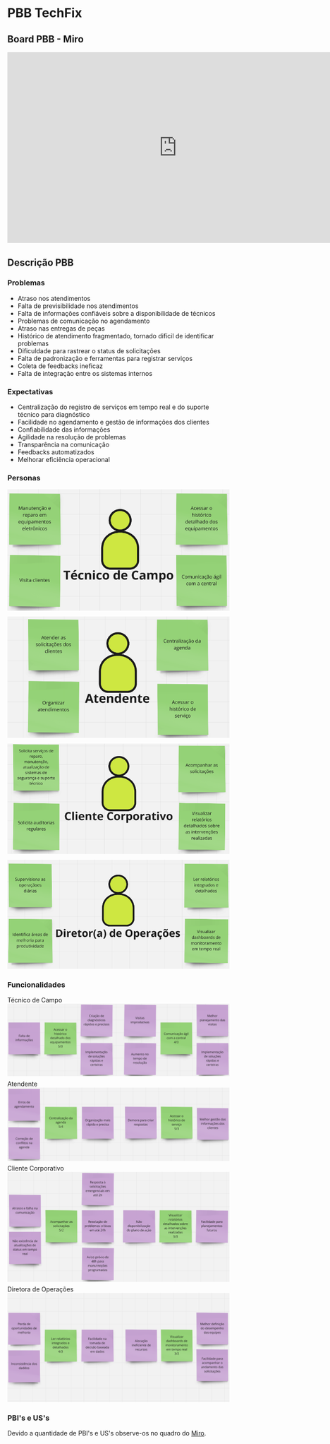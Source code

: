 # PBB TechFix

## Board PBB - Miro

<iframe width="768" height="432" src="https://miro.com/app/live-embed/uXjVLvn_DHo=/?moveToViewport=-959,-172,2771,1046&embedId=723967959203" frameborder="0" scrolling="no" allow="fullscreen; clipboard-read; clipboard-write" allowfullscreen></iframe>

## Descrição PBB

### Problemas

- Atraso nos atendimentos
- Falta de previsibilidade nos atendimentos
- Falta de informações confiáveis sobre a disponibilidade de técnicos
- Problemas de comunicação no agendamento
- Atraso nas entregas de peças
- Histórico de atendimento fragmentado, tornado difícil de identificar problemas
- Dificuldade para rastrear o status de solicitações
- Falta de padronização e ferramentas para registrar serviços
- Coleta de feedbacks ineficaz
- Falta de integração entre os sistemas internos

### Expectativas

- Centralização do registro de serviços em tempo real e do suporte técnico para diagnóstico
- Facilidade no agendamento e gestão de informações dos clientes
- Confiabilidade das informações
- Agilidade na resolução de problemas
- Transparência na comunicação
- Feedbacks automatizados
- Melhorar eficiência operacional

### Personas

<div align="center" style="display: grid; grid-template-columns: repeat(1, 1fr); grid-template-rows: repeat(2, 1fr); gap: 10px;">
    <div><img width="525" src="https://raw.githubusercontent.com/mdsreq-fga-unb/2024.2-T01-Pontual/refs/heads/main/docs/assets/pbb-techfix-persona-tecnico-de-campo.png" /></div>
    <div><img width="525" src="https://raw.githubusercontent.com/mdsreq-fga-unb/2024.2-T01-Pontual/refs/heads/main/docs/assets/pbb-techfix-persona-atendente.png" /></div>
    <div><img width="525" src="https://raw.githubusercontent.com/mdsreq-fga-unb/2024.2-T01-Pontual/refs/heads/main/docs/assets/pbb-techfix-persona-cliente-corporativo.png" /></div>
    <div><img width="525" src="https://raw.githubusercontent.com/mdsreq-fga-unb/2024.2-T01-Pontual/refs/heads/main/docs/assets/pbb-techfix-persona-diretora-de-operacoes.png" /></div>
</div>

### Funcionalidades

<div style="display: grid; grid-template-columns: repeat(1, 1fr); grid-template-rows: repeat(2, 1fr); gap: 5px;">
    <div>
        <label>Técnico de Campo</label>
        <img src="https://raw.githubusercontent.com/mdsreq-fga-unb/2024.2-T01-Pontual/refs/heads/main/docs/assets/pbb-techfix-func-tec.png" />
    </div>
    <div>
        <label>Atendente</label>
        <img src="https://raw.githubusercontent.com/mdsreq-fga-unb/2024.2-T01-Pontual/refs/heads/main/docs/assets/pbb-techfix-func-aten.png" />
    </div>
    <div>
        <label>Cliente Corporativo</label>
        <img src="https://raw.githubusercontent.com/mdsreq-fga-unb/2024.2-T01-Pontual/refs/heads/main/docs/assets/pbb-techfix-func-cli-corp.png" />
    </div>
    <div>
        <label>Diretora de Operações</label>
        <img src="https://raw.githubusercontent.com/mdsreq-fga-unb/2024.2-T01-Pontual/refs/heads/main/docs/assets/pbb-techfix-func-dir-op.png" />
    </div>
</div>

### PBI's e US's

Devido a quantidade de PBI's e US's observe-os no quadro do [Miro](https://miro.com/app/board/uXjVLvn_DHo=/?share_link_id=41774162311).
